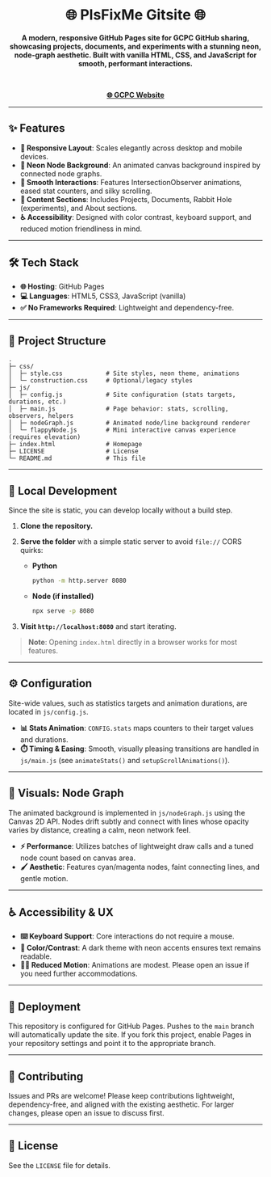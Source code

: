 <div align="center">

# 🌐 PlsFixMe Gitsite 🌐

**A modern, responsive GitHub Pages site for GCPC GitHub sharing, showcasing projects, documents, and experiments with a stunning neon, node-graph aesthetic. Built with vanilla HTML, CSS, and JavaScript for smooth, performant interactions.**

<br>

[**🌐 GCPC Website**](https://GCPC.PlsFix.Me)

</div>

---

## ✨ Features

- **📱 Responsive Layout**: Scales elegantly across desktop and mobile devices.
- **🎨 Neon Node Background**: An animated canvas background inspired by connected node graphs.
- **🚀 Smooth Interactions**: Features IntersectionObserver animations, eased stat counters, and silky scrolling.
- **📂 Content Sections**: Includes Projects, Documents, Rabbit Hole (experiments), and About sections.
- **♿ Accessibility**: Designed with color contrast, keyboard support, and reduced motion friendliness in mind.

---

## 🛠️ Tech Stack

- **🌐 Hosting**: GitHub Pages
- **💻 Languages**: HTML5, CSS3, JavaScript (vanilla)
- **✅ No Frameworks Required**: Lightweight and dependency-free.

---

## 📂 Project Structure

```
.
├─ css/
│  ├─ style.css            # Site styles, neon theme, animations
│  └─ construction.css     # Optional/legacy styles
├─ js/
│  ├─ config.js            # Site configuration (stats targets, durations, etc.)
│  ├─ main.js              # Page behavior: stats, scrolling, observers, helpers
│  ├─ nodeGraph.js         # Animated node/line background renderer
│  └─ flappyNode.js        # Mini interactive canvas experience (requires elevation)
├─ index.html              # Homepage
├─ LICENSE                 # License
└─ README.md               # This file
```

---

## 🚀 Local Development

Since the site is static, you can develop locally without a build step.

1.  **Clone the repository.**
2.  **Serve the folder** with a simple static server to avoid `file://` CORS quirks:

    - **Python**
      ```bash
      python -m http.server 8080
      ```
    - **Node (if installed)**
      ```bash
      npx serve -p 8080
      ```

3.  **Visit `http://localhost:8080`** and start iterating.

> **Note**: Opening `index.html` directly in a browser works for most features.

---

## ⚙️ Configuration

Site-wide values, such as statistics targets and animation durations, are located in `js/config.js`.

- **📊 Stats Animation**: `CONFIG.stats` maps counters to their target values and durations.
- **⏱️ Timing & Easing**: Smooth, visually pleasing transitions are handled in `js/main.js` (see `animateStats()` and `setupScrollAnimations()`).

---

## 🎨 Visuals: Node Graph

The animated background is implemented in `js/nodeGraph.js` using the Canvas 2D API. Nodes drift subtly and connect with lines whose opacity varies by distance, creating a calm, neon network feel.

- **⚡ Performance**: Utilizes batches of lightweight draw calls and a tuned node count based on canvas area.
- **🖌️ Aesthetic**: Features cyan/magenta nodes, faint connecting lines, and gentle motion.

---

## ♿ Accessibility & UX

- **⌨️ Keyboard Support**: Core interactions do not require a mouse.
- **🌈 Color/Contrast**: A dark theme with neon accents ensures text remains readable.
- **🏃‍♂️ Reduced Motion**: Animations are modest. Please open an issue if you need further accommodations.

---

## 🚀 Deployment

This repository is configured for GitHub Pages. Pushes to the `main` branch will automatically update the site. If you fork this project, enable Pages in your repository settings and point it to the appropriate branch.

---

## 🤝 Contributing

Issues and PRs are welcome! Please keep contributions lightweight, dependency-free, and aligned with the existing aesthetic. For larger changes, please open an issue to discuss first.

---

## 📜 License

See the `LICENSE` file for details.
